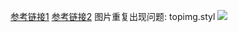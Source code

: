 [参考链接1](https://cloud.tencent.com/developer/article/1948596)
[参考链接2](https://sempkia.xyz/posts/8515/)
图片重复出现问题:
topimg.styl
![](https://typora-birdy.oss-cn-guangzhou.aliyuncs.com/image-20240211214328337.png)